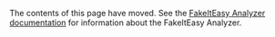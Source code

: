 The contents of this page have moved. See
the [FakeItEasy Analyzer documentation](https://fakeiteasy.readthedocs.io/projects/analyzers/) for information about the FakeItEasy Analyzer.

